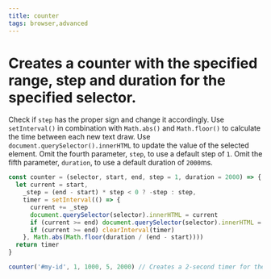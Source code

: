 ```yaml
---
title: counter
tags: browser,advanced
---
```


# Creates a counter with the specified range, step and duration for the specified selector.

Check if `step` has the proper sign and change it accordingly.
Use `setInterval()` in combination with `Math.abs()` and `Math.floor()` to calculate the time between each new text draw.
Use `document.querySelector().innerHTML` to update the value of the selected element.
Omit the fourth parameter, `step`, to use a default step of `1`.
Omit the fifth parameter, `duration`, to use a default duration of `2000`ms.

```js
const counter = (selector, start, end, step = 1, duration = 2000) => {
  let current = start,
    _step = (end - start) * step < 0 ? -step : step,
    timer = setInterval(() => {
      current += _step
      document.querySelector(selector).innerHTML = current
      if (current >= end) document.querySelector(selector).innerHTML = end
      if (current >= end) clearInterval(timer)
    }, Math.abs(Math.floor(duration / (end - start))))
  return timer
}
```

```js
counter('#my-id', 1, 1000, 5, 2000) // Creates a 2-second timer for the element with id="my-id"
```
